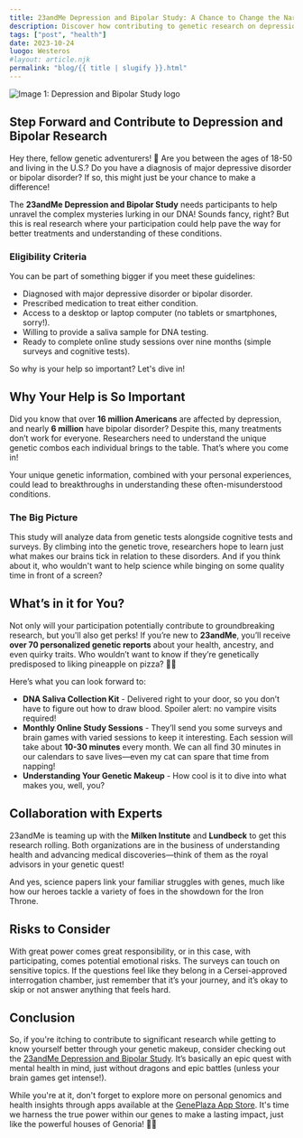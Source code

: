 ```yaml
---
title: 23andMe Depression and Bipolar Study: A Chance to Change the Narrative
description: Discover how contributing to genetic research on depression and bipolar disorder can help others while receiving personalized genetic reports.
tags: ["post", "health"]
date: 2023-10-24
luogo: Westeros
#layout: article.njk
permalink: "blog/{{ title | slugify }}.html"
---
```


![Image 1: Depression and Bipolar Study logo](https://www.23andme.com/static/img/depression_bipolar/depression_bipolar_icon_small.1714e0671aac.svg)

## Step Forward and Contribute to Depression and Bipolar Research

Hey there, fellow genetic adventurers! 🌟 Are you between the ages of 18-50 and living in the U.S.? Do you have a diagnosis of major depressive disorder or bipolar disorder? If so, this might just be your chance to make a difference!

The **23andMe Depression and Bipolar Study** needs participants to help unravel the complex mysteries lurking in our DNA! Sounds fancy, right? But this is real research where your participation could help pave the way for better treatments and understanding of these conditions.

### Eligibility Criteria

You can be part of something bigger if you meet these guidelines:

- Diagnosed with major depressive disorder or bipolar disorder.
- Prescribed medication to treat either condition.
- Access to a desktop or laptop computer (no tablets or smartphones, sorry!).
- Willing to provide a saliva sample for DNA testing.
- Ready to complete online study sessions over nine months (simple surveys and cognitive tests).

So why is your help so important? Let's dive in!

## Why Your Help is So Important

Did you know that over **16 million Americans** are affected by depression, and nearly **6 million** have bipolar disorder? Despite this, many treatments don’t work for everyone. Researchers need to understand the unique genetic combos each individual brings to the table. That’s where you come in!

Your unique genetic information, combined with your personal experiences, could lead to breakthroughs in understanding these often-misunderstood conditions.

### The Big Picture

This study will analyze data from genetic tests alongside cognitive tests and surveys. By climbing into the genetic trove, researchers hope to learn just what makes our brains tick in relation to these disorders. And if you think about it, who wouldn't want to help science while binging on some quality time in front of a screen?

## What’s in it for You?

Not only will your participation potentially contribute to groundbreaking research, but you'll also get perks! If you’re new to **23andMe**, you’ll receive **over 70 personalized genetic reports** about your health, ancestry, and even quirky traits. Who wouldn’t want to know if they’re genetically predisposed to liking pineapple on pizza? 🍍🍕 

Here’s what you can look forward to:

- **DNA Saliva Collection Kit** - Delivered right to your door, so you don’t have to figure out how to draw blood. Spoiler alert: no vampire visits required!
- **Monthly Online Study Sessions** - They’ll send you some surveys and brain games with varied sessions to keep it interesting. Each session will take about **10-30 minutes** every month. We can all find 30 minutes in our calendars to save lives—even my cat can spare that time from napping!
- **Understanding Your Genetic Makeup** - How cool is it to dive into what makes you, well, you? 

## Collaboration with Experts

23andMe is teaming up with the **Milken Institute** and **Lundbeck** to get this research rolling. Both organizations are in the business of understanding health and advancing medical discoveries—think of them as the royal advisors in your genetic quest!

And yes, science papers link your familiar struggles with genes, much like how our heroes tackle a variety of foes in the showdown for the Iron Throne.

## Risks to Consider

With great power comes great responsibility, or in this case, with participating, comes potential emotional risks. The surveys can touch on sensitive topics. If the questions feel like they belong in a Cersei-approved interrogation chamber, just remember that it’s your journey, and it’s okay to skip or not answer anything that feels hard.

## Conclusion

So, if you're itching to contribute to significant research while getting to know yourself better through your genetic makeup, consider checking out the [23andMe Depression and Bipolar Study](https://www.23andme.com/depression-bipolar/). It’s basically an epic quest with mental health in mind, just without dragons and epic battles (unless your brain games get intense!).

While you're at it, don't forget to explore more on personal genomics and health insights through apps available at the [GenePlaza App Store](https://www.GenePlaza.com/app-store). It's time we harness the true power within our genes to make a lasting impact, just like the powerful houses of Genoria! 🏰✨